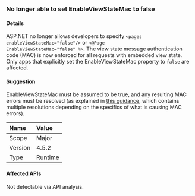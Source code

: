 ### No longer able to set EnableViewStateMac to false

#### Details

ASP.NET no longer allows developers to specify <code>&lt;pages enableViewStateMac=&quot;false&quot;/&gt;</code> or <code>&lt;@Page EnableViewStateMac=&quot;false&quot; %&gt;</code>. The view state message authentication code (MAC) is now enforced for all requests with embedded view state. Only apps that explicitly set the EnableViewStateMac property to <code>false</code> are affected.

#### Suggestion

EnableViewStateMac must be assumed to be true, and any resulting MAC errors must be resolved (as explained in [this guidance](https://support.microsoft.com/kb/2915218), which contains multiple resolutions depending on the specifics of what is causing MAC errors).

| Name    | Value       |
|:--------|:------------|
| Scope   |Major|
|Version|4.5.2|
|Type|Runtime|

#### Affected APIs

Not detectable via API analysis.

<!--

#### Affected APIs

Not detectable via API analysis.

-->
